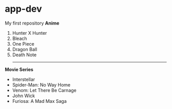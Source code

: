 # app-dev
My first repository
**Anime**
1. Hunter X Hunter
2. Bleach
3. One Piece
4. Dragon Ball
5. Death Note
     - - -
**Movie Series**
- Interstellar
- Spider-Man: No Way Home
- Venom: Let There Be Carnage
- John Wick
- Furiosa: A Mad Max Saga
